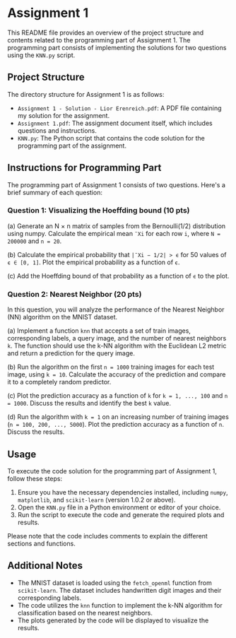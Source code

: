 # Assignment 1

This README file provides an overview of the project structure and contents related to the programming part of Assignment 1. The programming part consists of implementing the solutions for two questions using the `KNN.py` script.

## Project Structure

The directory structure for Assignment 1 is as follows:

- `Assignment 1 - Solution - Lior Erenreich.pdf`: A PDF file containing my solution for the assignment.
- `Assignment 1.pdf`: The assignment document itself, which includes questions and instructions.
- `KNN.py`: The Python script that contains the code solution for the programming part of the assignment.

## Instructions for Programming Part

The programming part of Assignment 1 consists of two questions. Here's a brief summary of each question:

### Question 1: Visualizing the Hoeffding bound (10 pts)

(a) Generate an N × n matrix of samples from the Bernoulli(1/2) distribution using numpy. Calculate the empirical mean `¯Xi` for each row `i`, where `N = 200000` and `n = 20`.

(b) Calculate the empirical probability that `|¯Xi − 1/2| > ϵ` for 50 values of `ϵ ∈ [0, 1]`. Plot the empirical probability as a function of `ϵ`.

(c) Add the Hoeffding bound of that probability as a function of `ϵ` to the plot.

### Question 2: Nearest Neighbor (20 pts)

In this question, you will analyze the performance of the Nearest Neighbor (NN) algorithm on the MNIST dataset.

(a) Implement a function `knn` that accepts a set of train images, corresponding labels, a query image, and the number of nearest neighbors `k`. The function should use the k-NN algorithm with the Euclidean L2 metric and return a prediction for the query image.

(b) Run the algorithm on the first `n = 1000` training images for each test image, using `k = 10`. Calculate the accuracy of the prediction and compare it to a completely random predictor.

(c) Plot the prediction accuracy as a function of `k` for `k = 1, ..., 100` and `n = 1000`. Discuss the results and identify the best `k` value.

(d) Run the algorithm with `k = 1` on an increasing number of training images (`n = 100, 200, ..., 5000`). Plot the prediction accuracy as a function of `n`. Discuss the results.

## Usage

To execute the code solution for the programming part of Assignment 1, follow these steps:

1. Ensure you have the necessary dependencies installed, including `numpy`, `matplotlib`, and `scikit-learn` (version 1.0.2 or above).
2. Open the `KNN.py` file in a Python environment or editor of your choice.
3. Run the script to execute the code and generate the required plots and results.

Please note that the code includes comments to explain the different sections and functions.

## Additional Notes

- The MNIST dataset is loaded using the `fetch_openml` function from `scikit-learn`. The dataset includes handwritten digit images and their corresponding labels.
- The code utilizes the `knn` function to implement the k-NN algorithm for classification based on the nearest neighbors.
- The plots generated by the code will be displayed to visualize the results.
